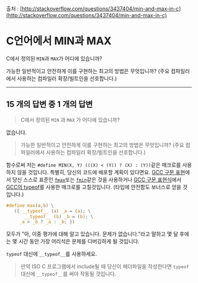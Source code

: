 출처 : [http://stackoverflow.com/questions/3437404/min-and-max-in-c](http://stackoverflow.com/questions/3437404/min-and-max-in-c)

# C언어에서 MIN과 MAX

C에서 정의된 `MIN`과 `MAX`가 어디에 있습니까?

가능한 일반적이고 안전하게 이를 구현하는 최고의 방법은 무엇입니까? (주요 컴파일러에서 사용하는 컴파일러 확장/빌트인을 선호합니다.)

---

## 15 개의 답변 중 1 개의 답변

> C에서 정의된 `MIN` 과 `MAX` 가 어디에 있습니까?

없습니다.

> 가능한 일반적이고 안전하게 이를 구현하는 최고의 방법은 무엇입니까? (주요 컴파일러에서 사용하는 컴파일러 확장/빌트인을 선호합니다.)

함수로써 저는 `#define MIN(X, Y) (((X) < (Y)) ? (X) : (Y))`같은 매크로를 사용하지 않을 것입니다. 특별히, 당신의 코드에 배포할 계획이 있다면요. [GCC 구문 표현](https://gcc.gnu.org/onlinedocs/gcc/Statement-Exprs.html#Statement-Exprs)에서 당신 스스로 표준인 [`fmax`](https://en.cppreference.com/w/c/numeric/math/fmax)또는 [`fmin`](https://en.cppreference.com/w/c/numeric/math/fmin)같은 것을 사용하거나 [GCC 구문 표현식](https://gcc.gnu.org/onlinedocs/gcc/Statement-Exprs.html#Statement-Exprs)에서 [GCC의 typeof](http://gcc.gnu.org/onlinedocs/gcc-4.9.2/gcc/Typeof.html#Typeof)를 사용한 매크로를 고칠것입니다. (타입에 안전함도 보너스로 얻을 것입니다.)

```c
#define max(a,b) \
   ({ __typeof__ (a) _a = (a); \
       __typeof__ (b) _b = (b); \
     _a > _b ? _a : _b; })
```

모두가 "아, 이중 평가에 대해 알고 있습니다. 문제가 없습니다."라고 말하고 몇 달 후에는 몇 시간 동안 가장 어리석은 문제를 디버깅하게 될 것입니다.

`typeof` 대신에 `__typeof__`를 사용하세요.

> 만약 ISO C 프로그램에서 include될 때 당신이 헤더파일을 작성한다면 `typeof` 대신에 `__typeof__`를 써야 작동될 것입니다. 
